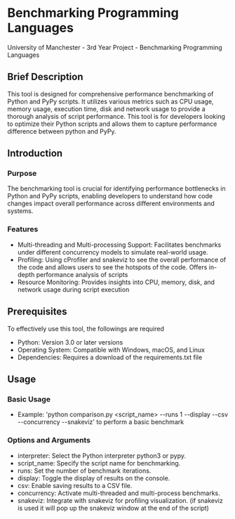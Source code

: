 # Benchmarking Programming Languages

University of Manchester - 3rd Year Project - Benchmarking Programming Languages 

## Brief Description 

This tool is designed for comprehensive performance benchmarking of Python and PyPy scripts. 
It utilizes various metrics such as CPU usage, memory usage, execution time, disk and network usage to provide a thorough analysis of script performance.
This tool is for developers looking to optimize their Python scripts and allows them to capture performance difference between python and PyPy.

## Introduction 

### Purpose 

The benchmarking tool is crucial for identifying performance bottlenecks in Python and PyPy scripts,
enabling developers to understand how code changes impact overall performance across different environments and systems. 

### Features 

- Multi-threading and Multi-processing Support: Facilitates benchmarks under different concurrency models to simulate real-world usage.  
- Profiling: Using cProfiler and snakeviz to see the overall performance of the code and allows users to see the hotspots of the code. Offers in-depth performance analysis of scripts 
- Resource Monitoring: Provides insights into CPU, memory, disk, and network usage during script execution


## Prerequisites 
To effectively use this tool, the followings are required 

- Python: Version 3.0 or later versions
- Operating System: Compatible with Windows, macOS, and Linux
- Dependencies: Requires a download of the requirements.txt file

## Usage 

### Basic Usage 

- Example: 'python comparison.py <interpreter> <script_name> --runs 1 --display --csv --concurrency --snakeviz' to perform a basic benchmark

### Options and Arguments 

- interpreter: Select the Python interpreter python3 or pypy.
- script_name: Specify the script name for benchmarking.
- runs: Set the number of benchmark iterations.
- display: Toggle the display of results on the console.
- csv: Enable saving results to a CSV file.
- concurrency: Activate multi-threaded and multi-process benchmarks.
- snakeviz: Integrate with snakeviz for profiling visualization.
(if snakeviz is used it will pop up the snakeviz window at the end of the script)



